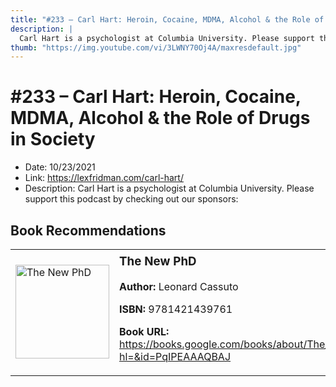 ```yaml
---
title: "#233 – Carl Hart: Heroin, Cocaine, MDMA, Alcohol & the Role of Drugs in Society"
description: |
  Carl Hart is a psychologist at Columbia University. Please support this podcast by checking out our sponsors:"
thumb: "https://img.youtube.com/vi/3LWNY70Oj4A/maxresdefault.jpg"
---
```


# #233 – Carl Hart: Heroin, Cocaine, MDMA, Alcohol & the Role of Drugs in Society

  - Date: 10/23/2021
  - Link: https://lexfridman.com/carl-hart/
  - Description: Carl Hart is a psychologist at Columbia University. Please support this podcast by checking out our sponsors:

## Book Recommendations

<table style="border: none;"><tr style="border: none;"><td style="border: none;"><img src="https://books.google.com/books/content?id=PqIPEAAAQBAJ&printsec=frontcover&img=1&zoom=1&edge=curl&source=gbs_api" alt="The New PhD" width="150" style="vertical-align: top;"></td><td style="border: none; vertical-align: top;"><h3 style='margin-top: 5'>The New PhD</h3><p><strong>Author:</strong> Leonard Cassuto</p><p><strong>ISBN:</strong> 9781421439761</p><p><strong>Book URL:</strong> <a href="https://books.google.com/books/about/The_New_PhD.html?hl=&id=PqIPEAAAQBAJ">https://books.google.com/books/about/The_New_PhD.html?hl=&id=PqIPEAAAQBAJ</a></p></td></tr></table>
